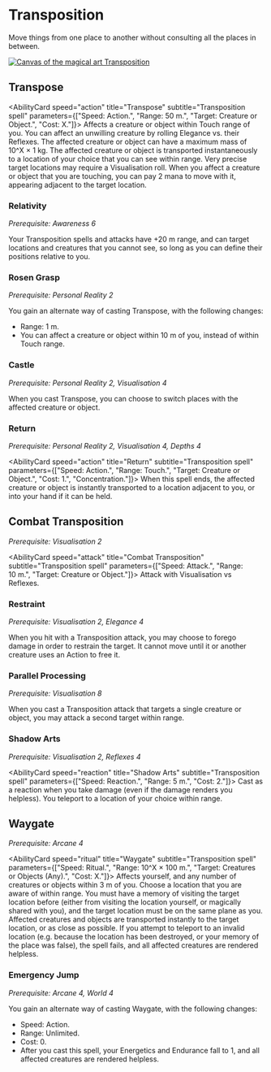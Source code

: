 # Transposition

Move things from one place to another without consulting all the places in between.

[![Canvas of the magical art Transposition](@site/static/canvas/Arts/Transposition.png)](@site/static/canvas/Arts/Transposition.png)

## Transpose

<AbilityCard
speed="action"
title="Transpose"
subtitle="Transposition spell"
parameters={["Speed: Action.", "Range: 50 m.", "Target: Creature or Object.", "Cost: X."]}>
Affects a creature or object within Touch range of you. You can affect an unwilling creature by rolling Elegance vs. their Reflexes. The affected creature or object can have a maximum mass of 10^X × 1 kg.
The affected creature or object is transported instantaneously to a location of your choice that you can see within range. Very precise target locations may require a Visualisation roll.
When you affect a creature or object that you are touching, you can pay 2 mana to move with it, appearing adjacent to the target location.
</AbilityCard>

### Relativity

_Prerequisite: Awareness 6_

<AbilityCard
speed="enhancement"
title="Relativity"
subtitle="Spell enhancement">
Your Transposition spells and attacks have +20 m range, and can target locations and creatures that you cannot see, so long as you can define their positions relative to you.
</AbilityCard>

### Rosen Grasp

_Prerequisite: Personal Reality 2_

<AbilityCard
speed="alternate"
title="Rosen Grasp"
subtitle="Alternate spell">
You gain an alternate way of casting Transpose, with the following changes:

- Range: 1 m.
- You can affect a creature or object within 10 m of you, instead of within Touch range.

</AbilityCard>

### Castle

_Prerequisite: Personal Reality 2, Visualisation 4_

<AbilityCard
speed="enhancement"
title="Castle"
subtitle="Spell enhancement">
When you cast Transpose, you can choose to switch places with the affected creature or object.
</AbilityCard>

### Return

_Prerequisite: Personal Reality 2, Visualisation 4, Depths 4_

<AbilityCard
speed="action"
title="Return"
subtitle="Transposition spell"
parameters={["Speed: Action.", "Range: Touch.", "Target: Creature or Object.", "Cost: 1.", "Concentration."]}>
When this spell ends, the affected creature or object is instantly transported to a location adjacent to you, or into your hand if it can be held.
</AbilityCard>

## Combat Transposition

_Prerequisite: Visualisation 2_

<AbilityCard
speed="attack"
title="Combat Transposition"
subtitle="Transposition spell"
parameters={["Speed: Attack.", "Range: 10 m.", "Target: Creature or Object."]}>
Attack with Visualisation vs Reflexes.
</AbilityCard>

### Restraint

_Prerequisite: Visualisation 2, Elegance 4_

<AbilityCard
speed="enhancement"
title="Restraint"
subtitle="Spell enhancement">
When you hit with a Transposition attack, you may choose to forego damage in order to restrain the target. It cannot move until it or another creature uses an Action to free it.
</AbilityCard>

### Parallel Processing

_Prerequisite: Visualisation 8_

<AbilityCard
speed="enhancement"
title="Parallel Processing"
subtitle="Spell enhancement">
When you cast a Transposition attack that targets a single creature or object, you may attack a second target within range.
</AbilityCard>

### Shadow Arts

_Prerequisite: Visualisation 2, Reflexes 4_

<AbilityCard
speed="reaction"
title="Shadow Arts"
subtitle="Transposition spell"
parameters={["Speed: Reaction.", "Range: 5 m.", "Cost: 2."]}>
Cast as a reaction when you take damage (even if the damage renders you helpless). You teleport to a location of your choice within range.
</AbilityCard>

## Waygate

_Prerequisite: Arcane 4_

<AbilityCard
speed="ritual"
title="Waygate"
subtitle="Transposition spell"
parameters={["Speed: Ritual.", "Range: 10^X × 100 m.", "Target: Creatures or Objects (Any).", "Cost: X."]}>
Affects yourself, and any number of creatures or objects within 3 m of you. Choose a location that you are aware of within range. You must have a memory of visiting the target location before (either from visiting the location yourself, or magically shared with you), and the target location must be on the same plane as you.
Affected creatures and objects are transported instantly to the target location, or as close as possible.
If you attempt to teleport to an invalid location (e.g. because the location has been destroyed, or your memory of the place was false), the spell fails, and all affected creatures are rendered helpless.
</AbilityCard>

### Emergency Jump

_Prerequisite: Arcane 4, World 4_

<AbilityCard
speed="alternate"
title="Emergency Jump"
subtitle="Alternate spell">
You gain an alternate way of casting Waygate, with the following changes:

- Speed: Action.
- Range: Unlimited.
- Cost: 0.
- After you cast this spell, your Energetics and Endurance fall to 1, and all affected creatures are rendered helpless.

</AbilityCard>
